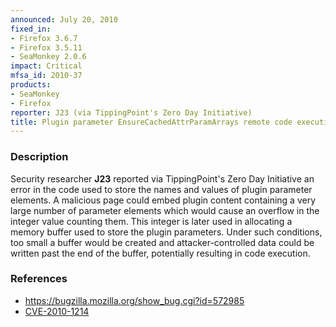 ```yaml
---
announced: July 20, 2010
fixed_in:
- Firefox 3.6.7
- Firefox 3.5.11
- SeaMonkey 2.0.6
impact: Critical
mfsa_id: 2010-37
products:
- SeaMonkey
- Firefox
reporter: J23 (via TippingPoint's Zero Day Initiative)
title: Plugin parameter EnsureCachedAttrParamArrays remote code execution vulnerability
---
```


<h3>Description</h3>

<p>Security researcher <strong>J23</strong> reported via
TippingPoint's Zero Day Initiative an error in the code used to store
the names and values of plugin parameter elements.  A malicious page
could embed plugin content containing a very large number of parameter
elements which would cause an overflow in the integer value counting
them.  This integer is later used in allocating a memory buffer used
to store the plugin parameters.  Under such conditions, too small a
buffer would be created and attacker-controlled data could be written
past the end of the buffer, potentially resulting in code
execution.</p>

<h3>References</h3>

<ul>
  <li><a href="https://bugzilla.mozilla.org/show_bug.cgi?id=572985">https://bugzilla.mozilla.org/show_bug.cgi?id=572985</a></li>
  <li><a class="ex-ref" href="http://cve.mitre.org/cgi-bin/cvename.cgi?name=CVE-2010-1214">CVE-2010-1214</a></li>
</ul>





